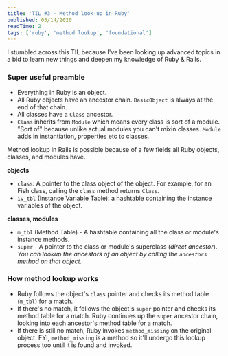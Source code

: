 ```yaml
---
title: 'TIL #3 - Method look-up in Ruby'
published: 05/14/2020
readTime: 2
tags: ['ruby', 'method lookup', 'foundational']
---
```


I stumbled across this TIL because I've been looking up advanced topics in a bid to learn new things and deepen my knowledge of Ruby & Rails. 

### Super useful preamble

- Everything in Ruby is an object.
- All Ruby objects have an ancestor chain. `BasicObject` is always at the end of that chain.
- All classes have a `Class` ancestor.
- `Class` inherits from `Module` which means every class is sort of a module. "Sort of" because unlike actual modules you can't mixin classes. `Module` adds in instantiation, properties etc to classes.

Method lookup in Rails is possible because of a few fields all Ruby objects, classes, and modules have.

**objects**
- `class`: A pointer to the class object of the object. For example, for an Fish class, calling the `class` method returns `Class`.
- `iv_tbl` (Instance Variable Table): a hashtable containing the instance variables of the object.

**classes, modules**
- `m_tbl` (Method Table) - A hashtable containing all the class or module's instance methods.
- `super` - A pointer to the class or module's superclass (_direct ancestor_). _You can lookup the ancestors of an object by calling the `ancestors` method on that object._

### How method lookup works

- Ruby follows the object's `class` pointer and checks its method table (`m_tbl`) for a match.
- If there's no match, it follows the object's `super` pointer and checks its method table for a match. Ruby continues up the `super` ancestor chain, looking into each ancestor's method table for a match.
- If there is still no match, Ruby invokes `method_missing` on the original object. FYI, `method_missing` is a method so it'll undergo this lookup process too until it is found and invoked.